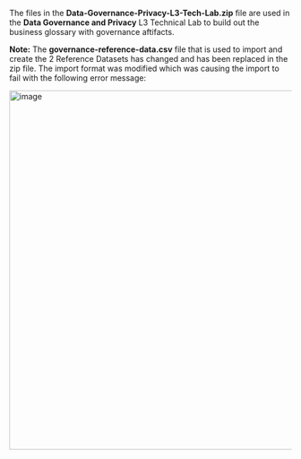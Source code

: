 The files in the **Data-Governance-Privacy-L3-Tech-Lab.zip** file are used in the **Data Governance and Privacy** L3 Technical Lab to build out the business glossary with governance aftifacts.

**Note:** The **governance-reference-data.csv** file that is used to import and create the 2 Reference Datasets has changed and has been replaced in the zip file. The import format was modified which was causing the import to fail with the following error message:

<img width="641" alt="image" src="https://user-images.githubusercontent.com/22689493/197822029-ef25ab1b-18d7-486d-8c9d-ebe1b85bf6ae.png">
